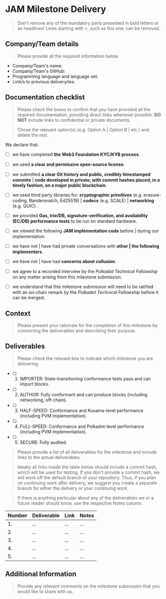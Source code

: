 # JAM Milestone Delivery 

> Don't remove any of the mandatory parts presented in bold letters or as headlines! Lines starting with >, such as this one, can be removed.


## Company/Team details

>Please provide all the required information below.

- Company/Team's name:
- Company/Team's GitHub:
- Programming language and language set: 
- Link/s to previous delivery/ies: 


## Documentation checklist

>Please check the boxes to confirm that you have provided all the required documentation, providing direct links whenever possible. **DO NOT** include links to confidential or private documents.

>Chose the relevant option(s) (e.g. Option A | Option B | etc.) and delete the rest.

We declare that:

- [ ] we have completed **the Web3 Foundation KYC/KYB process**.
- [ ] we used **a clear and permissive open-source license**.
- [ ] we submitted **a clear Git history and public, credibly timestamped commits** | **code developed in private, with commit hashes placed, in a timely fashion, on a major public blockchain**.
- [ ] we used third party libraries for: **cryptographic primitives** (e.g. erasure-coding, Bandersnatch, Ed25519) | **codecs** (e.g. SCALE) | **networking** (e.g. QUIC).
- [ ] we provided **Gas, trie/DB, signature-verification, and availability (EC/DB) performance tests** to be run on standard hardware.
- [ ] we viewed the following **JAM implementation code** before | during our implementation.
- [ ] we have not | have had private conversations with **other | the following implementers**.
- [ ] we have not | have had **concerns about collusion**.
- [ ] we agree to a recorded interview by the *Polkadot Technical Fellowship* on any matter arising from this milestone submission.
- [ ] we understand that this milestone submission will need to be ratified with an on-chain remark by the *Polkadot Technical Fellowship* before it can be merged.



## Context

>Please present your rationale for the completion of this milestone by connecting the deliverables and describing their purpose.


## Deliverables

>Please check the relevant box to indicate which milestone you are delivering.

- [ ] 1. IMPORTER: State-transitioning conformance tests pass and can import blocks.
- [ ] 2. AUTHOR: Fully conformant and can produce blocks (including networking, off-chain).
- [ ] 3. HALF-SPEED: Conformance and Kusama-level performance (including PVM implementation).
- [ ] 4. FULL-SPEED: Conformance and Polkadot-level performance (including PVM implementation).
- [ ] 5. SECURE: Fully audited.


>Please provide a list of all deliverables for the milestone and include links to the actual deliverables.

>Ideally all links inside the table below should include a commit hash, which will be used for testing. If you don't provide a commit hash, we will work off the default branch of your repository. Thus, if you plan on continuing work after delivery, we suggest you create a separate branch for either the delivery or your continuing work.

>If there is anything particular about any of the deliverables we or a future reader should know, use the respective Notes column.

| Number	| Deliverable	| Link	 | Notes |
|---------|-------------|--------|-------|
|1.	      |...	        | ...	   |...    |
|2.	      |...	        | ...	   |...    |
|3.	      |...	        | ...	   |...    |
|4.	      |...	        | ...	   |...    |
|5.	      |...	        | ...	   |...    |


## Additional Information

>Provide any relevant comments on the milestone submission that you would like to share with us.




